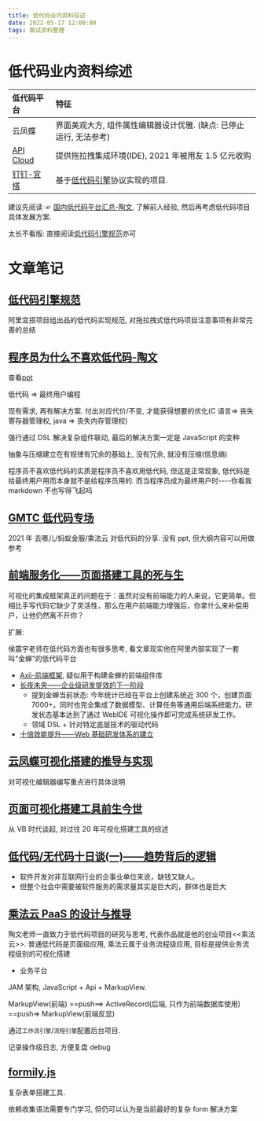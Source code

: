 ```yaml
---
title: 低代码业内资料综述
date: 2022-05-17 12:00:00
tags: 面试资料整理
---
```


# 低代码业内资料综述

| 低代码平台                                    | 特征                                                               |
| :-------------------------------------------- | :----------------------------------------------------------------- |
| 云凤蝶                                        | 界面美观大方, 组件属性编辑器设计优雅. (缺点: 已停止运行, 无法参考) |
| [API Cloud](https://www.apicloud.com/studio3) | 提供拖拉拽集成环境(IDE), 2021 年被用友 1.5 亿元收购                |
| [钉钉-宜搭](https://www.aliwork.com/)         | 基于[低代码引擎](https://lowcode-engine.cn/lowcode)协议实现的项目. |

建议先阅读 ☞ [国内低代码平台汇总-陶文](https://github.com/taowen/awesome-lowcode), 了解前人经验, 然后再考虑低代码项目具体发展方案.

太长不看版: 直接阅读[低代码引擎规范](https://lowcode-engine.cn/lowcode)亦可

# 文章笔记

## [低代码引擎规范](https://lowcode-engine.cn/lowcode)

阿里宜搭项目组出品的低代码实现规范, 对拖拉拽式低代码项目注意事项有非常完善的总结

## [程序员为什么不喜欢低代码-陶文](https://zhuanlan.zhihu.com/p/377234404)

查看[ppt](https://www.cnnews.today/showArticle?main_id=cc51032f7f5455c7efe410e71037985c)

低代码 => 最终用户编程

现有需求, 再有解决方案. 付出对应代价/不变, 才能获得想要的优化(C 语言=> 丧失寄存器管理权, java => 丧失内存管理权)

强行通过 DSL 解决复杂组件联动, 最后的解决方案一定是 JavaScript 的变种

抽象与压缩建立在有规律有冗余的基础上, 没有冗余, 就没有压缩(信息熵)

程序员不喜欢低代码的实质是程序员不喜欢用低代码, 但这是正常现象, 低代码是给最终用户用而本身就不是给程序员用的. 而当程序员成为最终用户时----你看我 markdown 不也写得飞起吗

## [GMTC 低代码专场](http://giac-history.msup.com.cn/Giac/schedule/subject?id=5100)

2021 年 去哪儿/蚂蚁金服/乘法云 对低代码的分享. 没有 ppt, 但大纲内容可以用做参考

## [前端服务化——页面搭建工具的死与生](https://www.cnblogs.com/sskyy/p/6496287.html)

可视化的集成框架真正的问题在于：虽然对没有前端能力的人来说，它更简单。但相比手写代码它缺少了灵活性，那么在用户前端能力增强后，你拿什么来补偿用户，让他仍然离不开你？

扩展:

侯震宇老师在低代码方面也有很多思考, 看文章现实他在阿里内部实现了一套叫"金蝉"的低代码平台

- [Axii-前端框架](https://axii.js.org/index.zh-cn.html), 疑似用于构建金蝉的前端组件库
- [长夜未央——企业级研发提效的下一阶段](https://zhuanlan.zhihu.com/p/66474056)
  - 提到金蝉当前状态: 今年统计已经在平台上创建系统近 300 个，创建页面 7000+。同时也完全集成了数据模型、计算任务等通用后端系统能力。研发状态基本达到了通过 WebIDE 可视化操作即可完成系统研发工作。
  - 领域 DSL + 针对特定底层技术的驱动代码
- [十倍效能提升——Web 基础研发体系的建立](https://zhuanlan.zhihu.com/p/34790596)

## [云凤蝶可视化搭建的推导与实现](https://zhuanlan.zhihu.com/p/90746742)

对可视化编辑器编写重点进行具体说明

## [页面可视化搭建工具前生今世](https://zhuanlan.zhihu.com/p/37171897)

从 VB 时代谈起, 对过往 20 年可视化搭建工具的综述

## [低代码/无代码十日谈(一)——趋势背后的逻辑](https://zhuanlan.zhihu.com/p/470015215)

- 软件开发对非互联网行业的企事业单位来说，缺钱又缺人。
- 但整个社会中需要被软件服务的需求量其实是巨大的，群体也是巨大

## [乘法云 PaaS 的设计与推导](https://chengfayun.com/middle-office/design)

陶文老师一直致力于低代码项目的研究与思考, 代表作品就是他的创业项目<<乘法云>>. 普通低代码是页面级应用, 乘法云属于业务流程级应用, 目标是提供业务流程级别的可视化搭建

- 业务平台

JAM 架构, JavaScript + Api + MarkupView.

MarkupView(前端) ==push==> ActiveRecord(后端, 只作为前端数据库使用) ==push=> MarkupView(前端反显)

通过`工作流引擎`/`流程引擎`配置后台项目.

记录操作级日志, 方便复盘 debug

## [formily.js](https://github.com/alibaba/formily/blob/formily_next/README.zh-cn.md)

复杂表单搭建工具.

依赖收集语法需要专门学习, 但仍可以认为是当前最好的复杂 form 解决方案
